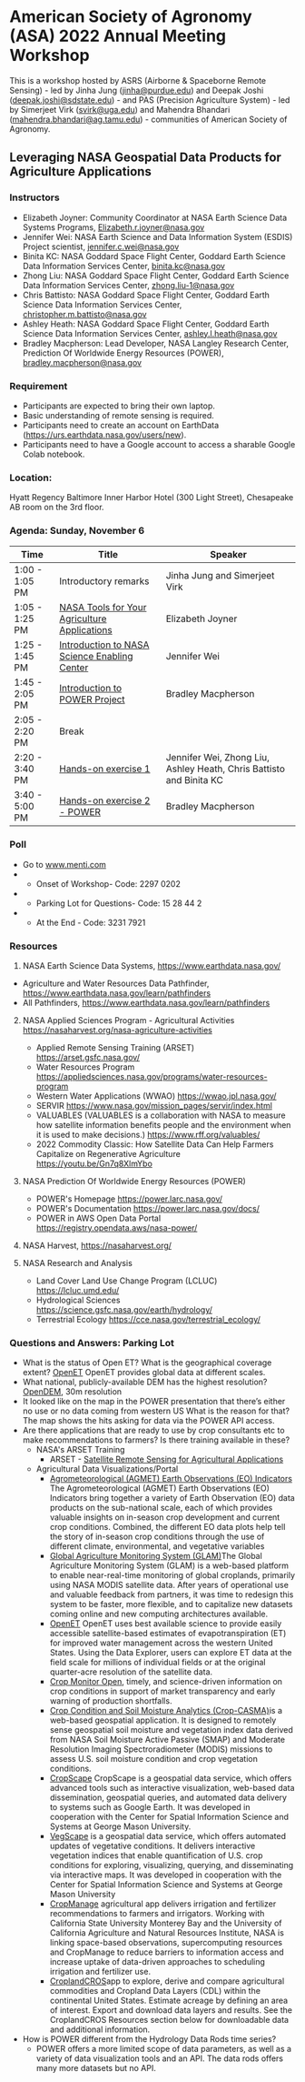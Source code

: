 # American Society of Agronomy (ASA) 2022 Annual Meeting Workshop

This is a workshop hosted by ASRS (Airborne & Spaceborne Remote Sensing) - led by Jinha Jung (jinha@purdue.edu) and Deepak Joshi (deepak.joshi@sdstate.edu) - and PAS (Precision Agriculture System) - led by Simerjeet Virk (svirk@uga.edu) and Mahendra Bhandari (mahendra.bhandari@ag.tamu.edu) - communities of American Society of Agronomy.

## Leveraging NASA Geospatial Data Products for Agriculture Applications

### Instructors

* Elizabeth Joyner: Community Coordinator at NASA Earth Science Data Systems Programs, Elizabeth.r.joyner@nasa.gov
* Jennifer Wei: NASA Earth Science and Data Information System (ESDIS) Project scientist, jennifer.c.wei@nasa.gov
* Binita KC: NASA Goddard Space Flight Center, Goddard Earth Science Data Information Services Center, binita.kc@nasa.gov
* Zhong Liu: NASA Goddard Space Flight Center, Goddard Earth Science Data Information Services Center, zhong.liu-1@nasa.gov
* Chris Battisto: NASA Goddard Space Flight Center, Goddard Earth Science Data Information Services Center, christopher.m.battisto@nasa.gov
* Ashley Heath: NASA Goddard Space Flight Center, Goddard Earth Science Data Information Services Center, ashley.l.heath@nasa.gov
* Bradley Macpherson: Lead Developer, NASA Langley Research Center, Prediction Of Worldwide Energy Resources (POWER), bradley.macpherson@nasa.gov

### Requirement

* Participants are expected to bring their own laptop.
* Basic understanding of remote sensing is required.
* Participants need to create an account on EarthData (https://urs.earthdata.nasa.gov/users/new).
* Participants need to have a Google account to access a sharable Google Colab notebook.

### Location: 
Hyatt Regency Baltimore Inner Harbor Hotel (300 Light Street), Chesapeake AB room on the 3rd floor.  

### Agenda: Sunday, November 6

| Time          | Title         | Speaker       |
| ------------- | ------------- | ------------- |
| 1:00 - 1:05 PM  | Introductory remarks | Jinha Jung and Simerjeet Virk |
| 1:05 - 1:25 PM  | [NASA Tools for Your Agriculture Applications](01-NASA_Earth_Science_Data_System.md)  | Elizabeth Joyner |
| 1:25 - 1:45 PM  | [Introduction to NASA Science Enabling Center](02-GES_Data_Information_Service_Center.md)  | Jennifer Wei |
| 1:45 - 2:05 PM  | [Introduction to POWER Project](03-POWER.md)  | Bradley Macpherson |
| 2:05 - 2:20 PM  | Break  |  |
| 2:20 - 3:40 PM  | [Hands-on exercise 1](05-Hands_on_exercise.md)  | Jennifer Wei, Zhong Liu, Ashley Heath, Chris Battisto and Binita KC |
| 3:40 - 5:00 PM  | [Hands-on exercise 2 - POWER](06-Hands_on_exercise_2.md)  | Bradley Macpherson |

### Poll 
* Go to www.menti.com
* * Onset of Workshop- Code: 2297 0202
* * Parking Lot for Questions- Code: 15 28 44 2
* * At the End - Code: 3231 7921

### Resources

1. NASA Earth Science Data Systems, https://www.earthdata.nasa.gov/ 
* Agriculture and Water Resources Data Pathfinder, https://www.earthdata.nasa.gov/learn/pathfinders
* All Pathfinders, https://www.earthdata.nasa.gov/learn/pathfinders

2. NASA Applied Sciences Program - Agricultural Activities <https://nasaharvest.org/nasa-agriculture-activities>
      * Applied Remote Sensing Training (ARSET) <https://arset.gsfc.nasa.gov/>
      * Water Resources Program <https://appliedsciences.nasa.gov/programs/water-resources-program>
      * Western Water Applications (WWAO) <https://wwao.jpl.nasa.gov/>
      * SERVIR <https://www.nasa.gov/mission_pages/servir/index.html>
      * VALUABLES (VALUABLES is a collaboration with NASA to measure how satellite information benefits people and the environment when it is used to make decisions.) <https://www.rff.org/valuables/>
      * 2022 Commodity Classic: How Satellite Data Can Help Farmers Capitalize on Regenerative Agriculture <https://youtu.be/Gn7q8XlmYbo>

3. NASA Prediction Of Worldwide Energy Resources (POWER)
     * POWER's Homepage <https://power.larc.nasa.gov/>
     * POWER's Documentation <https://power.larc.nasa.gov/docs/>
     * POWER in AWS Open Data Portal <https://registry.opendata.aws/nasa-power/>

4. NASA Harvest, <https://nasaharvest.org/>

5. NASA Research and Analysis
     * Land Cover Land Use Change Program (LCLUC) <https://lcluc.umd.edu/>
     * Hydrological Sciences <https://science.gsfc.nasa.gov/earth/hydrology/>
     * Terrestrial Ecology <https://cce.nasa.gov/terrestrial_ecology/>

### Questions and Answers: Parking Lot

* What is the status of Open ET? What is the geographical coverage extent?
     [OpenET](https://openetdata.org/) OpenET provides global data at different scales. 
* What national, publicly-available DEM has the highest resolution?
     [OpenDEM](https://www.opendem.info), 30m resolution
* It looked like on the map in the POWER presentation that there’s either no use or no data coming from western US What is the reason for that? The map shows the hits asking for data via the POWER API access. 
* Are there applications that are ready to use by crop consultants etc to make recommendations to farmers? Is there training available in these?
     * NASA's ARSET Training
          * ARSET - [Satellite Remote Sensing for Agricultural Applications](https://appliedsciences.nasa.gov/join-mission/training?program_area=16&languages=All&source=All)
     * Agricultural Data Visualizations/Portal
          * [Agrometeorological (AGMET) Earth Observations (EO) Indicators](https://cropmonitor.org/tools/agmet/) The Agrometeorological (AGMET) Earth Observations (EO) Indicators bring together a variety of Earth Observation (EO) data products on the sub-national scale, each of which provides valuable insights on in-season crop development and current crop conditions. Combined, the different EO data plots help tell the story of in-season crop conditions through the use of different climate, environmental, and vegetative variables
          * [Global Agriculture Monitoring System (GLAM)](https://glam.nasaharvest.org/)The Global Agriculture Monitoring System (GLAM) is a web-based platform to enable near-real-time monitoring of global croplands, primarily using NASA MODIS satellite data. After years of operational use and valuable feedback from partners, it was time to redesign this system to be faster, more flexible, and to capitalize new datasets coming online and new computing architectures available.
          * [OpenET](https://openetdata.org/) OpenET uses best available science to provide easily accessible satellite-based estimates of evapotranspiration (ET) for improved water management across the western United States. Using the Data Explorer, users can explore ET data at the field scale for millions of individual fields or at the original quarter-acre resolution of the satellite data.
          * [Crop Monitor Open](https://cropmonitor.org/index.php/cmreports/amis-report/), timely, and science-driven information on crop conditions in support of market transparency and early warning of production shortfalls.
          * [Crop Condition and Soil Moisture Analytics (Crop-CASMA)](https://nassgeo.csiss.gmu.edu/CropCASMA/)is a web-based geospatial application. It is designed to remotely sense geospatial soil moisture and vegetation index data derived from NASA Soil Moisture Active Passive (SMAP) and Moderate Resolution Imaging Spectroradiometer (MODIS) missions to assess U.S. soil moisture condition and crop vegetation conditions.
          * [CropScape](https://nassgeodata.gmu.edu/CropScape/) CropScape is a geospatial data service, which offers advanced tools such as interactive visualization, web-based data dissemination, geospatial queries, and automated data delivery to systems such as Google Earth. It was developed in cooperation with the Center for Spatial Information Science and Systems at George Mason University.
          * [VegScape](https://nassgeodata.gmu.edu/VegScape/) is a geospatial data service, which offers automated updates of vegetative conditions. It delivers interactive vegetation indices that enable quantification of U.S. crop conditions for exploring, visualizing, querying, and disseminating via interactive maps. It was developed in cooperation with the Center for Spatial Information Science and Systems at George Mason University
          * [CropManage](https://cropmanage.ucanr.edu/) agricultural app	delivers irrigation and fertilizer recommendations to farmers and irrigators. Working with California State University Monterey Bay and the University of California Agriculture and Natural Resources Institute, NASA is linking space-based observations, supercomputing resources and CropManage to reduce barriers to information access and increase uptake of data-driven approaches to scheduling irrigation and fertilizer use.
          * [CroplandCROS](https://croplandcros.scinet.usda.gov/)app to explore, derive and compare agricultural commodities and Cropland Data Layers (CDL) within the continental United States. Estimate acreage by defining an area of interest. Export and download data layers and results. See the CroplandCROS Resources section below for downloadable data and additional information.
* How is POWER different from the Hydrology Data Rods time series? 
     * POWER offers a more limited scope of data parameters, as well as a variety of data visualization tools and an API. The data rods offers many more datasets but no API.

